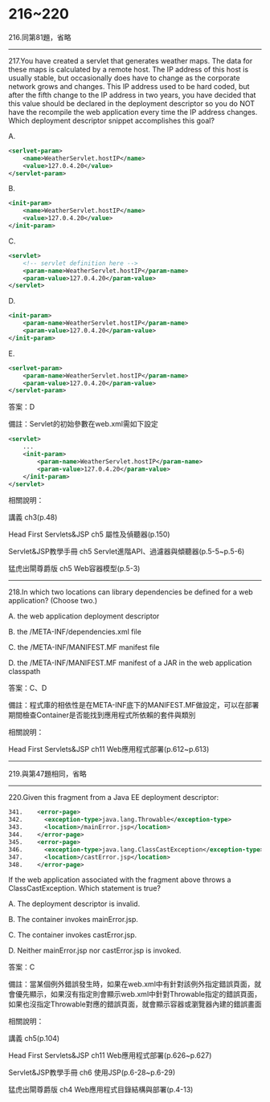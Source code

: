 216~220
========================
216.同第81題，省略

---
217.You have created a servlet that generates weather maps. The data for these maps is calculated by a remote host. The IP address of this host is usually stable, but occasionally does have to change as the corporate network grows and changes. This IP address used to be hard coded, but after the fifth change to the IP address in two years, you have decided that this value should be declared in the deployment descriptor so you do NOT have the recompile the web application every time the IP address changes. Which deployment descriptor snippet accomplishes this goal?

A.   

```xml
<serlvet-param> 
	<name>WeatherServlet.hostIP</name> 
	<value>127.0.4.20</value> 
</servlet-param> 
```

B.   

```xml
<init-param> 
	<name>WeatherServlet.hostIP</name> 
	<value>127.0.4.20</value>
</init-param> 
```

C.   

```xml
<servlet> 
	<!-- servlet definition here --> 
	<param-name>WeatherServlet.hostIP</param-name> 
	<param-value>127.0.4.20</param-value> 
</servlet> 
```

D.   

```xml
<init-param> 
	<param-name>WeatherServlet.hostIP</param-name> 
	<param-value>127.0.4.20</param-value> 
</init-param> 
```

E.   

```xml
<serlvet-param> 
	<param-name>WeatherServlet.hostIP</param-name> 
	<param-value>127.0.4.20</param-value> 
</servlet-param>
```

<!--sec data-title="解析" data-id="section217_2" data-collapse=true ces-->
答案：D

備註：Servlet的初始參數在web.xml需如下設定

```xml
<servlet> 
	...
	<init-param> 
		<param-name>WeatherServlet.hostIP</param-name> 
		<param-value>127.0.4.20</param-value> 
	</init-param> 
</servlet> 
```

相關說明：

講義 ch3(p.48)

Head First Servlets&JSP ch5 屬性及偵聽器(p.150)

Servlet&JSP教學手冊 ch5 Servlet進階API、過濾器與傾聽器(p.5-5~p.5-6)

猛虎出閘尊爵版 ch5 Web容器模型(p.5-3)
<!--endsec-->

---
218.In which two locations can library dependencies be defined for a web application? (Choose two.)

A.   the web application deployment descriptor 

B.   the /META-INF/dependencies.xml file 

C.   the /META-INF/MANIFEST.MF manifest file 

D.   the /META-INF/MANIFEST.MF manifest of a JAR in the web application classpath

<!--sec data-title="解析" data-id="section218_2" data-collapse=true ces-->
答案：C、D

備註：程式庫的相依性是在META-INF底下的MANIFEST.MF做設定，可以在部署期間檢查Container是否能找到應用程式所依賴的套件與類別

相關說明：

Head First Servlets&JSP ch11 Web應用程式部署(p.612~p.613)
<!--endsec-->

---
219.與第47題相同，省略

---
220.Given this fragment from a Java EE deployment descriptor: 

```xml
341.    <error-page> 
342.      <exception-type>java.lang.Throwable</exception-type> 
343.      <location>/mainError.jsp</location> 
344.    </error-page> 
345.    <error-page> 
346.      <exception-type>java.lang.ClassCastException</exception-type> 
347.      <location>/castError.jsp</location> 
348.    </error-page> 
```

If the web application associated with the fragment above throws a ClassCastException. 
Which statement is true?

A.   The deployment descriptor is invalid. 

B.   The container invokes mainError.jsp. 

C.   The container invokes castError.jsp. 

D.   Neither mainError.jsp nor castError.jsp is invoked.

<!--sec data-title="解析" data-id="section220_2" data-collapse=true ces-->
答案：C

備註：當某個例外錯誤發生時，如果在web.xml中有針對該例外指定錯誤頁面，就會優先顯示，如果沒有指定則會顯示web.xml中針對Throwable指定的錯誤頁面，如果也沒指定Throwable對應的錯誤頁面，就會顯示容器或瀏覽器內建的錯誤畫面

相關說明：

講義 ch5(p.104)

Head First Servlets&JSP ch11 Web應用程式部署(p.626~p.627)

Servlet&JSP教學手冊 ch6 使用JSP(p.6-28~p.6-29)

猛虎出閘尊爵版 ch4 Web應用程式目錄結構與部署(p.4-13)
<!--endsec-->
